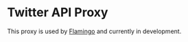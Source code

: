 # Twitter API Proxy 

This proxy is used by [Flamingo](http://twproxy.eu) and currently in development.

